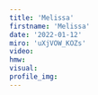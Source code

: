 ```yaml
--- 
title: 'Melissa'
firstname: 'Melissa'
date: '2022-01-12'
miro: 'uXjVOW_KOZs'
video: 
hmw: 
visual: 
profile_img: 
--- 
```

